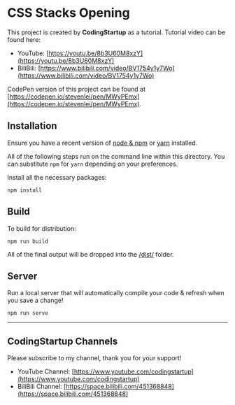 # CSS Stacks Opening

This project is created by **CodingStartup** as a tutorial. Tutorial video can be found here:
- YouTube: [https://youtu.be/8b3U60M8xzY](https://youtu.be/8b3U60M8xzY)
- BiliBili: [https://www.bilibili.com/video/BV1754y1y7Wo](https://www.bilibili.com/video/BV1754y1y7Wo)

CodePen version of this project can be found at [https://codepen.io/stevenlei/pen/MWyPEmx](https://codepen.io/stevenlei/pen/MWyPEmx).

## Installation

Ensure you have a recent version of [node & npm](https://nodejs.org/en/download/) or [yarn](https://yarnpkg.com/en/docs/install) installed.

All of the following steps run on the command line within this directory. You can substitute `npm` for `yarn` depending on your preferences.

Install all the necessary packages:

```
npm install
```

## Build

To build for distribution:

```
npm run build
```

All of the final output will be dropped into the [/dist/](./dist) folder.

## Server

Run a local server that will automatically compile your code & refresh when you save a change!

```
npm run serve
```

---

## CodingStartup Channels

Please subscribe to my channel, thank you for your support!

- YouTube Channel: [https://www.youtube.com/codingstartup](https://www.youtube.com/codingstartup)
- BiliBili Channel: [https://space.bilibili.com/451368848](https://space.bilibili.com/451368848)